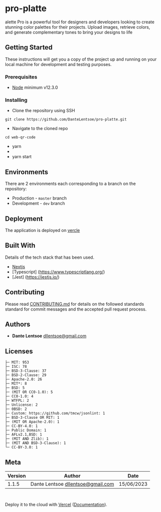# pro-platte

alette Pro is a powerful tool for designers and developers looking to create stunning color palettes for their projects. Upload images, retrieve colors, and generate complementary tones to bring your designs to life

## Getting Started

These instructions will get you a copy of the project up and running on your local machine for development and testing purposes.

### Prerequisites

- [Node](https://nodejs.org/en/) minimum v12.3.0

### Installing

- Clone the repository using SSH

```
git clone https://github.com/DanteLentsoe/pro-platte.git
```

- Navigate to the cloned repo

```
cd web-qr-code
```

- yarn
-
- yarn start

## Environments

There are 2 environments each corresponding to a branch on the repository:

- Production - `master` branch
- Development - `dev` branch

## Deployment

The application is deployed on [vercle](```https://vercel.com/```)

## Built With

Details of the tech stack that has been used.

- [Nextjs](https://nextjs.org/)
- [Typescript] (https://www.typescriptlang.org/)
- [Jest] (https://jestjs.io/)

## Contributing

Please read [CONTRIBUTING.md](https://gist.github.com/DanteLentsoe/Help-an-en-eye-gee-gee-ay) for details on the followed standards standard for commit messages and the accepted pull request process.

## Authors

- **Dante Lentsoe** <dllentsoe@gmail.com>

## Licenses

```
├─ MIT: 953
├─ ISC: 78
├─ BSD-3-Clause: 37
├─ BSD-2-Clause: 29
├─ Apache-2.0: 26
├─ MIT*: 8
├─ BSD: 5
├─ (MIT OR CC0-1.0): 5
├─ CC0-1.0: 4
├─ WTFPL: 2
├─ Unlicense: 2
├─ 0BSD: 2
├─ Custom: https://github.com/tmcw/jsonlint: 1
├─ BSD-3-Clause OR MIT: 1
├─ (MIT OR Apache-2.0): 1
├─ CC-BY-4.0: 1
├─ Public Domain: 1
├─ AFLv2.1,BSD: 1
├─ (MIT AND Zlib): 1
├─ (MIT AND BSD-3-Clause): 1
└─ CC-BY-3.0: 1
```

## Meta

| Version | Author                              | Date       |
| ------- | ----------------------------------- | ---------- |
| 1.1.5   | Dante Lentsoe <dllentsoe@gmail.com> | 15/06/2023 |

```


```

Deploy it to the cloud with [Vercel](https://vercel.com/new?utm_source=github&utm_medium=readme&utm_campaign=next-example) ([Documentation](https://nextjs.org/docs/deployment)).

